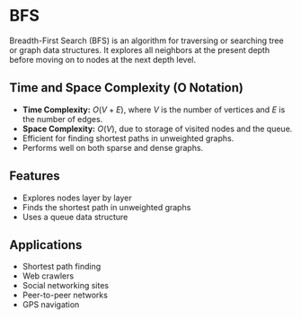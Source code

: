 # BFS

Breadth-First Search (BFS) is an algorithm for traversing or searching tree or graph data structures. It explores all neighbors at the present depth before moving on to nodes at the next depth level.

## Time and Space Complexity (O Notation)

- **Time Complexity:** $O(V + E)$, where $V$ is the number of vertices and $E$ is the number of edges.
- **Space Complexity:** $O(V)$, due to storage of visited nodes and the queue.
- Efficient for finding shortest paths in unweighted graphs.
- Performs well on both sparse and dense graphs.

## Features

- Explores nodes layer by layer
- Finds the shortest path in unweighted graphs
- Uses a queue data structure

## Applications

- Shortest path finding
- Web crawlers
- Social networking sites
- Peer-to-peer networks
- GPS navigation
